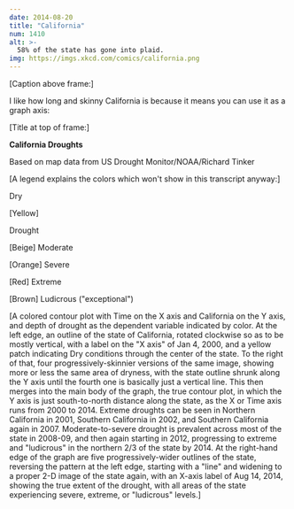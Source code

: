 ```yaml
---
date: 2014-08-20
title: "California"
num: 1410
alt: >-
  58% of the state has gone into plaid.
img: https://imgs.xkcd.com/comics/california.png
---
```

[Caption above frame:]

I like how long and skinny California is because it means you can use it as a graph axis:

[Title at top of frame:]

**California Droughts**

Based on map data from US Drought Monitor/NOAA/Richard Tinker

[A legend explains the colors which won't show in this transcript anyway:]

Dry

[Yellow]

Drought

[Beige] Moderate

[Orange] Severe

[Red] Extreme

[Brown] Ludicrous ("exceptional")

[A colored contour plot with Time on the X axis and California on the Y axis, and depth of drought as the dependent variable indicated by color. At the left edge, an outline of the state of California, rotated clockwise so as to be mostly vertical, with a label on the "X axis" of Jan 4, 2000, and a yellow patch indicating Dry conditions through the center of the state. To the right of that, four progressively-skinnier versions of the same image, showing more or less the same area of dryness, with the state outline shrunk along the Y axis until the fourth one is basically just a vertical line. This then merges into the main body of the graph, the true contour plot, in which the Y axis is just south-to-north distance along the state, as the X or Time axis runs from 2000 to 2014. Extreme droughts can be seen in Northern California in 2001, Southern California in 2002, and Southern California again in 2007. Moderate-to-severe drought is prevalent across most of the state in 2008-09, and then again starting in 2012, progressing to extreme and "ludicrous" in the northern 2/3 of the state by 2014. At the right-hand edge of the graph are five progressively-wider outlines of the state, reversing the pattern at the left edge, starting with a "line" and widening to a proper 2-D image of the state again, with an X-axis label of Aug 14, 2014, showing the true extent of the drought, with all areas of the state experiencing severe, extreme, or "ludicrous" levels.]